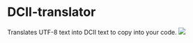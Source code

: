 # DCII-translator
Translates UTF-8 text into DCII text to copy into your code.
![](https://i.imgur.com/qleDjBl.png)
